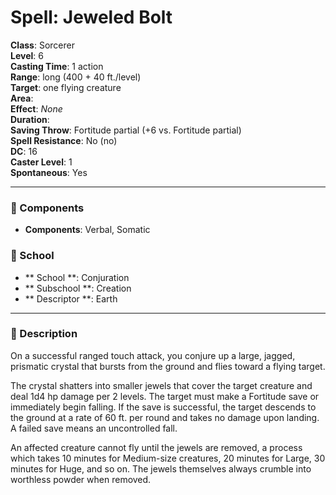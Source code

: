 
# Spell: Jeweled Bolt
**Class**: Sorcerer  
**Level**: 6  
**Casting Time**: 1 action  
**Range**: long (400 + 40 ft./level)  
**Target**: one flying creature  
**Area**:   
**Effect**: _None_  
**Duration**:   
**Saving Throw**: Fortitude partial (+6 vs. Fortitude partial)  
**Spell Resistance**: No (no)  
**DC**: 16  
**Caster Level**: 1  
**Spontaneous**: Yes

---

### 🔮 Components
- **Components**: Verbal, Somatic

### 🏫 School
- ** School **: Conjuration
- ** Subschool **: Creation
- ** Descriptor **: Earth
---

### 📜 Description
On a successful ranged touch attack, you conjure up a large, jagged, prismatic crystal that bursts from the ground and flies toward a flying target.

The crystal shatters into smaller jewels that cover the target creature and deal 1d4 hp damage per 2 levels. The target must make a Fortitude save or immediately begin falling. If the save is successful, the target descends to the ground at a rate of 60 ft. per round and takes no damage upon landing. A failed save means an uncontrolled fall.

An affected creature cannot fly until the jewels are removed, a process which takes 10 minutes for Medium-size creatures, 20 minutes for Large, 30 minutes for Huge, and so on. The jewels themselves always crumble into worthless powder when removed.
